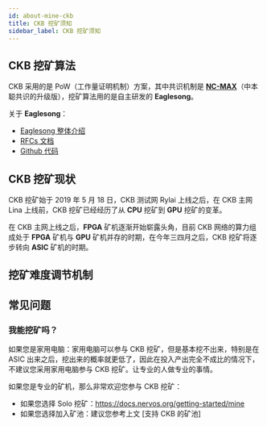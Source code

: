 ```yaml
---
id: about-mine-ckb
title: CKB 挖矿须知
sidebar_label: CKB 挖矿须知
---
```


## CKB 挖矿算法

CKB 采用的是 PoW（工作量证明机制）方案，其中共识机制是 [**NC-MAX**](../../rfcs/0020-ckb-consensus-protocol/0020-ckb-consensus-protocol.zh.md)（中本聪共识的升级版），挖矿算法用的是自主研发的 **Eaglesong**。

关于 **Eaglesong**：
* [Eaglesong 整体介绍](https://mp.weixin.qq.com/s/CDkB-U1ep8NMoUIQ2Bd0XQ)
* [RFCs 文档](../../rfcs/0010-eaglesong/0010-eaglesong.zh.md)
* [Github 代码](https://github.com/nervosnetwork/eaglesong)


## CKB 挖矿现状

CKB 挖矿始于 2019 年 5 月 18 日，CKB 测试网 Rylai 上线之后，在 CKB 主网 Lina 上线前，CKB 挖矿已经经历了从 **CPU** 挖矿到 **GPU** 挖矿的变革。

在 CKB 主网上线之后，**FPGA** 矿机逐渐开始崭露头角，目前 CKB 网络的算力组成处于 **FPGA** 矿机与 **GPU** 矿机并存的时期，在今年三四月之后，CKB 挖矿将逐步转向 **ASIC** 矿机的时期。

## 挖矿难度调节机制


## 常见问题

### 我能挖矿吗？

如果您是家用电脑：家用电脑可以参与 CKB 挖矿，但是基本挖不出来，特别是在 ASIC 出来之后，挖出来的概率就更低了，因此在投入产出完全不成比的情况下，不建议您采用家用电脑参与 CKB 挖矿。让专业的人做专业的事情。

如果您是专业的矿机，那么非常欢迎您参与 CKB 挖矿：
* 如果您选择 Solo 挖矿：https://docs.nervos.org/getting-started/mine
* 如果您选择加入矿池：建议您参考上文 [支持 CKB 的矿池]